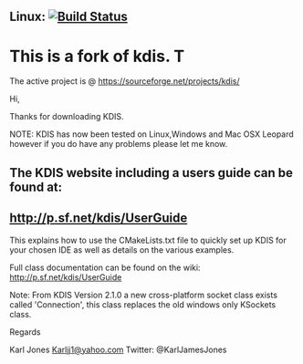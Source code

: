 
## Linux: [![Build Status](https://travis-ci.org/jarvisfriends/KDIS.svg?branch=master)](https://travis-ci.org/jarvisfriends/KDIS)


# This is a fork of kdis. T
The active project is @ https://sourceforge.net/projects/kdis/

Hi,

Thanks for downloading KDIS.

NOTE: KDIS has now been tested on Linux,Windows and Mac OSX Leopard however if you do have any problems please let me know.

The KDIS website including a users guide can be found at:
---------------------------------------------------------------------
http://p.sf.net/kdis/UserGuide
---------------------------------------------------------------------
This explains how to use the CMakeLists.txt file to quickly set up KDIS for your chosen IDE as well as details on the various examples.

Full class documentation can be found on the wiki:
http://p.sf.net/kdis/UserGuide

Note: From KDIS Version 2.1.0 a new cross-platform socket class exists called 'Connection', this class replaces the old windows only KSockets class.

Regards

Karl Jones
Karljj1@yahoo.com
Twitter: @KarlJamesJones